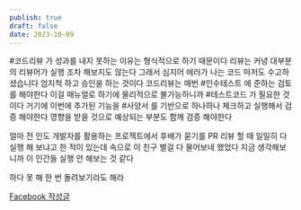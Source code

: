 ```yaml
---
publish: true
draft: false
date: 2023-10-09
---
```

#코드리뷰 가 성과를 내지 못하는 이유는 형식적으로 하기 때문이다 리뷰는 커녕 대부분의 리뷰어가 실행 조차 해보지도 않는다 그래서 심지어 에러가 나는 코드 마저도 수고하셨습니다 엄지척 하고 승인을 하는 것이다 코드리뷰는 매번 #인수테스트 에 준하는 검토를 해야한다 이걸 매뉴얼로 하기에 물리적으로 불가능하니까 #테스트코드 가 필요한 것이다 거기에 이번에 추가된 기능을 #사양서 를 기반으로 하나하나 체크하고 실행해서 검증 해야한다 영향을 받을 것으로 예상되는 부분도 함께 검증 해야한다  
  
얼마 전 인도 개발자를 활용하는 프로젝트에서 후배가 묻기를 PR 리뷰 할 때 일일히 다 실행 해 보냐고 한 적이 있는데 속으로 이 친구 별걸 다 물어보네 했었다 지금 생각해보니까 이 인간들 실행 안 해보는 것 같다  
  
하다 못 해 한 번 돌려보기라도 해라

[Facebook 작성글](https://www.facebook.com/plugins/post.php?href=https%3A%2F%2Fwww.facebook.com%2Freddiana%2Fposts%2Fpfbid0265foDwSyrwBN2XTQ4kdCMSyjFYGQqT2g22pz2v6hW7NHkNz469s9YLz9AAWU7Rqml)
